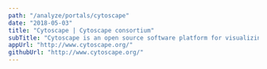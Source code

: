```yaml
---
path: "/analyze/portals/cytoscape"
date: "2018-05-03"
title: "Cytoscape | Cytoscape consortium"
subTitle: "Cytoscape is an open source software platform for visualizing molecular interaction networks and biological pathways and integrating these networks with annotations, gene expression profiles and other state data. Although Cytoscape was originally designed for biological research, now it is a general platform for complex network analysis and visualization.  Cytoscape core distribution provides a basic set of features for data integration, analysis, and visualization.  Additional features are available as Apps (formerly called Plugins).  Apps are available for network and molecular profiling analyses, new layouts, additional file format support, scripting, and connection with databases.  They may be developed by anyone using the Cytoscape open API based on Java™ technology and App community development is encouraged. Most of the Apps are freely available from Cytoscape App Store.  Cytoscape is being extended through apps and core features to search, extract, visualize, and analyze data from the Human Cell Atlas, with a focus on network and pathway analysis."
appUrl: "http://www.cytoscape.org/"
githubUrl: "http://www.cytoscape.org/"
---
```


